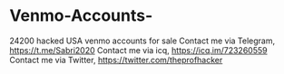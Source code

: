 # Venmo-Accounts-
24200 hacked USA venmo accounts for sale
Contact me via Telegram, https://t.me/Sabri2020
Contact me via icq, https://icq.im/723260559
Contact me via Twitter, https://twitter.com/theprofhacker
